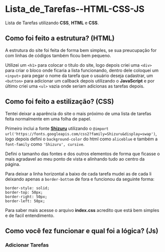 # Lista_de_Tarefas--HTML-CSS-JS
Lista de Tarefas utilizando  **CSS**, **HTML** e **CSS**.

## Como foi feito a estrutura? (HTML) ##

A estrutura do site foi feita de forma bem simples, se sua preucupação for com linhas de códigos também ficou bem pequeno.

Utilizei um `<h1>` para colocar o titulo do site, logo depois criei uma `<div>` para criar o bloco onde ficaria a lista funcionando, dentro dele coloquei um `<input>` para pegar o nome da tarefa que o usuário deseja cadastrar, um `<button>` para adicionar um callback depois utilizando o **JavaScript** e por último criei uma `<ul>` vazia onde seriam adicionas as tarefas depois.

## Como foi feito a estilização? (CSS) ##

Tentei deixar a aparência do site o mais próximo de uma lista de tarefas feita normalmente em uma folha de papel. 

Primeiro inclui a fonte [**Shizuru**](https://fonts.google.com/specimen/Shizuru?query=Shizuru) utilizando o `@import url('https://fonts.googleapis.com/css2?family=Shizuru&display=swap')`, logo depois defini o `background-color` do html como `aliceblue` e também a `font-family` como `'Shizuru', cursive`.

Defini o tamanho das fontes e dos outros elementos de forma que ficasse o mais agradavel ao meu ponto de vista e alinhando tudo ao centro da página.

Para deixar a linha horizontal a baixo de cada tarefa mudei as de cada li deixando apenas a `border-bottom` de fora e funcionou da seguinte forma:

```
border-style: solid;
border-top: 50px;
border-right: 50px;
border-left: 50px;
```

Para saber mais acesse o arquivo **index.css** acredito que está bem simples e de facil entendimento.

## Como você fez funcionar e qual foi a lógica? (Js) ##

### Adicionar Tarefas ###



